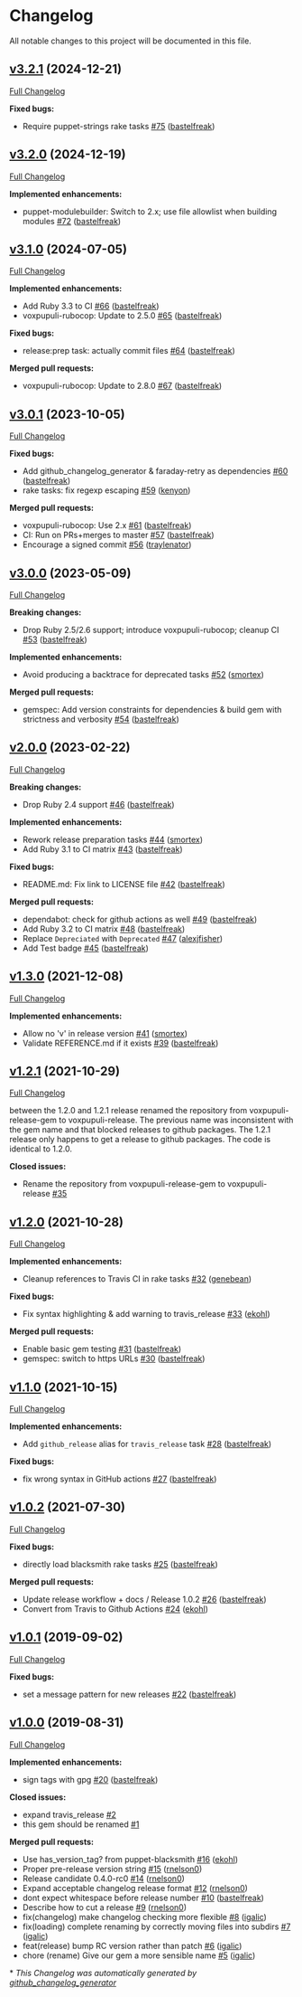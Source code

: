 # Changelog

All notable changes to this project will be documented in this file.

## [v3.2.1](https://github.com/voxpupuli/voxpupuli-release/tree/v3.2.1) (2024-12-21)

[Full Changelog](https://github.com/voxpupuli/voxpupuli-release/compare/v3.2.0...v3.2.1)

**Fixed bugs:**

- Require puppet-strings rake tasks [\#75](https://github.com/voxpupuli/voxpupuli-release/pull/75) ([bastelfreak](https://github.com/bastelfreak))

## [v3.2.0](https://github.com/voxpupuli/voxpupuli-release/tree/v3.2.0) (2024-12-19)

[Full Changelog](https://github.com/voxpupuli/voxpupuli-release/compare/v3.1.0...v3.2.0)

**Implemented enhancements:**

- puppet-modulebuilder: Switch to 2.x; use file allowlist when building modules [\#72](https://github.com/voxpupuli/voxpupuli-release/pull/72) ([bastelfreak](https://github.com/bastelfreak))

## [v3.1.0](https://github.com/voxpupuli/voxpupuli-release/tree/v3.1.0) (2024-07-05)

[Full Changelog](https://github.com/voxpupuli/voxpupuli-release/compare/v3.0.1...v3.1.0)

**Implemented enhancements:**

- Add Ruby 3.3 to CI [\#66](https://github.com/voxpupuli/voxpupuli-release/pull/66) ([bastelfreak](https://github.com/bastelfreak))
- voxpupuli-rubocop: Update to 2.5.0 [\#65](https://github.com/voxpupuli/voxpupuli-release/pull/65) ([bastelfreak](https://github.com/bastelfreak))

**Fixed bugs:**

- release:prep task: actually commit files [\#64](https://github.com/voxpupuli/voxpupuli-release/pull/64) ([bastelfreak](https://github.com/bastelfreak))

**Merged pull requests:**

- voxpupuli-rubocop: Update to 2.8.0 [\#67](https://github.com/voxpupuli/voxpupuli-release/pull/67) ([bastelfreak](https://github.com/bastelfreak))

## [v3.0.1](https://github.com/voxpupuli/voxpupuli-release/tree/v3.0.1) (2023-10-05)

[Full Changelog](https://github.com/voxpupuli/voxpupuli-release/compare/v3.0.0...v3.0.1)

**Fixed bugs:**

- Add github\_changelog\_generator & faraday-retry as dependencies [\#60](https://github.com/voxpupuli/voxpupuli-release/pull/60) ([bastelfreak](https://github.com/bastelfreak))
- rake tasks: fix regexp escaping [\#59](https://github.com/voxpupuli/voxpupuli-release/pull/59) ([kenyon](https://github.com/kenyon))

**Merged pull requests:**

- voxpupuli-rubocop: Use 2.x [\#61](https://github.com/voxpupuli/voxpupuli-release/pull/61) ([bastelfreak](https://github.com/bastelfreak))
- CI: Run on PRs+merges to master [\#57](https://github.com/voxpupuli/voxpupuli-release/pull/57) ([bastelfreak](https://github.com/bastelfreak))
- Encourage a signed commit [\#56](https://github.com/voxpupuli/voxpupuli-release/pull/56) ([traylenator](https://github.com/traylenator))

## [v3.0.0](https://github.com/voxpupuli/voxpupuli-release/tree/v3.0.0) (2023-05-09)

[Full Changelog](https://github.com/voxpupuli/voxpupuli-release/compare/v2.0.0...v3.0.0)

**Breaking changes:**

- Drop Ruby 2.5/2.6 support; introduce voxpupuli-rubocop; cleanup CI [\#53](https://github.com/voxpupuli/voxpupuli-release/pull/53) ([bastelfreak](https://github.com/bastelfreak))

**Implemented enhancements:**

- Avoid producing a backtrace for deprecated tasks [\#52](https://github.com/voxpupuli/voxpupuli-release/pull/52) ([smortex](https://github.com/smortex))

**Merged pull requests:**

- gemspec: Add version constraints for dependencies & build gem with strictness and verbosity [\#54](https://github.com/voxpupuli/voxpupuli-release/pull/54) ([bastelfreak](https://github.com/bastelfreak))

## [v2.0.0](https://github.com/voxpupuli/voxpupuli-release/tree/v2.0.0) (2023-02-22)

[Full Changelog](https://github.com/voxpupuli/voxpupuli-release/compare/v1.3.0...v2.0.0)

**Breaking changes:**

- Drop Ruby 2.4 support [\#46](https://github.com/voxpupuli/voxpupuli-release/pull/46) ([bastelfreak](https://github.com/bastelfreak))

**Implemented enhancements:**

- Rework release preparation tasks [\#44](https://github.com/voxpupuli/voxpupuli-release/pull/44) ([smortex](https://github.com/smortex))
- Add Ruby 3.1 to CI matrix [\#43](https://github.com/voxpupuli/voxpupuli-release/pull/43) ([bastelfreak](https://github.com/bastelfreak))

**Fixed bugs:**

- README.md: Fix link to LICENSE file [\#42](https://github.com/voxpupuli/voxpupuli-release/pull/42) ([bastelfreak](https://github.com/bastelfreak))

**Merged pull requests:**

- dependabot: check for github actions as well [\#49](https://github.com/voxpupuli/voxpupuli-release/pull/49) ([bastelfreak](https://github.com/bastelfreak))
- Add Ruby 3.2 to CI matrix [\#48](https://github.com/voxpupuli/voxpupuli-release/pull/48) ([bastelfreak](https://github.com/bastelfreak))
- Replace `Depreciated` with `Deprecated` [\#47](https://github.com/voxpupuli/voxpupuli-release/pull/47) ([alexjfisher](https://github.com/alexjfisher))
- Add Test badge [\#45](https://github.com/voxpupuli/voxpupuli-release/pull/45) ([bastelfreak](https://github.com/bastelfreak))

## [v1.3.0](https://github.com/voxpupuli/voxpupuli-release/tree/v1.3.0) (2021-12-08)

[Full Changelog](https://github.com/voxpupuli/voxpupuli-release/compare/v1.2.1...v1.3.0)

**Implemented enhancements:**

- Allow no 'v' in release version [\#41](https://github.com/voxpupuli/voxpupuli-release/pull/41) ([smortex](https://github.com/smortex))
- Validate REFERENCE.md if it exists [\#39](https://github.com/voxpupuli/voxpupuli-release/pull/39) ([bastelfreak](https://github.com/bastelfreak))

## [v1.2.1](https://github.com/voxpupuli/voxpupuli-release/tree/v1.2.1) (2021-10-29)

[Full Changelog](https://github.com/voxpupuli/voxpupuli-release/compare/v1.2.0...v1.2.1)

between the 1.2.0 and 1.2.1 release renamed the repository from voxpupuli-release-gem to voxpupuli-release. The previous name was inconsistent with the gem name and that blocked releases to github packages. The 1.2.1 release only happens to get a release to github packages. The code is identical to 1.2.0.

**Closed issues:**

- Rename the repository from voxpupuli-release-gem to voxpupuli-release [\#35](https://github.com/voxpupuli/voxpupuli-release/issues/35)

## [v1.2.0](https://github.com/voxpupuli/voxpupuli-release/tree/v1.2.0) (2021-10-28)

[Full Changelog](https://github.com/voxpupuli/voxpupuli-release/compare/v1.1.0...v1.2.0)

**Implemented enhancements:**

-  Cleanup references to Travis CI in rake tasks  [\#32](https://github.com/voxpupuli/voxpupuli-release/pull/32) ([genebean](https://github.com/genebean))

**Fixed bugs:**

- Fix syntax highlighting & add warning to travis\_release [\#33](https://github.com/voxpupuli/voxpupuli-release/pull/33) ([ekohl](https://github.com/ekohl))

**Merged pull requests:**

- Enable basic gem testing [\#31](https://github.com/voxpupuli/voxpupuli-release/pull/31) ([bastelfreak](https://github.com/bastelfreak))
- gemspec: switch to https URLs [\#30](https://github.com/voxpupuli/voxpupuli-release/pull/30) ([bastelfreak](https://github.com/bastelfreak))

## [v1.1.0](https://github.com/voxpupuli/voxpupuli-release/tree/v1.1.0) (2021-10-15)

[Full Changelog](https://github.com/voxpupuli/voxpupuli-release/compare/v1.0.2...v1.1.0)

**Implemented enhancements:**

- Add `github_release` alias for `travis_release` task [\#28](https://github.com/voxpupuli/voxpupuli-release/pull/28) ([bastelfreak](https://github.com/bastelfreak))

**Fixed bugs:**

- fix wrong syntax in GitHub actions [\#27](https://github.com/voxpupuli/voxpupuli-release/pull/27) ([bastelfreak](https://github.com/bastelfreak))

## [v1.0.2](https://github.com/voxpupuli/voxpupuli-release/tree/v1.0.2) (2021-07-30)

[Full Changelog](https://github.com/voxpupuli/voxpupuli-release/compare/v1.0.1...v1.0.2)

**Fixed bugs:**

- directly load blacksmith rake tasks [\#25](https://github.com/voxpupuli/voxpupuli-release/pull/25) ([bastelfreak](https://github.com/bastelfreak))

**Merged pull requests:**

- Update release workflow + docs / Release 1.0.2 [\#26](https://github.com/voxpupuli/voxpupuli-release/pull/26) ([bastelfreak](https://github.com/bastelfreak))
- Convert from Travis to Github Actions [\#24](https://github.com/voxpupuli/voxpupuli-release/pull/24) ([ekohl](https://github.com/ekohl))

## [v1.0.1](https://github.com/voxpupuli/voxpupuli-release/tree/v1.0.1) (2019-09-02)

[Full Changelog](https://github.com/voxpupuli/voxpupuli-release/compare/v1.0.0...v1.0.1)

**Fixed bugs:**

- set a message pattern for new releases [\#22](https://github.com/voxpupuli/voxpupuli-release/pull/22) ([bastelfreak](https://github.com/bastelfreak))

## [v1.0.0](https://github.com/voxpupuli/voxpupuli-release/tree/v1.0.0) (2019-08-31)

[Full Changelog](https://github.com/voxpupuli/voxpupuli-release/compare/f45adfe1cdb31bcc289fa4b80ac392235a00ffc6...v1.0.0)

**Implemented enhancements:**

- sign tags with gpg [\#20](https://github.com/voxpupuli/voxpupuli-release/pull/20) ([bastelfreak](https://github.com/bastelfreak))

**Closed issues:**

- expand travis\_release [\#2](https://github.com/voxpupuli/voxpupuli-release/issues/2)
- this gem should be renamed [\#1](https://github.com/voxpupuli/voxpupuli-release/issues/1)

**Merged pull requests:**

- Use has\_version\_tag? from puppet-blacksmith [\#16](https://github.com/voxpupuli/voxpupuli-release/pull/16) ([ekohl](https://github.com/ekohl))
- Proper pre-release version string [\#15](https://github.com/voxpupuli/voxpupuli-release/pull/15) ([rnelson0](https://github.com/rnelson0))
- Release candidate 0.4.0-rc0 [\#14](https://github.com/voxpupuli/voxpupuli-release/pull/14) ([rnelson0](https://github.com/rnelson0))
- Expand acceptable changelog release format [\#12](https://github.com/voxpupuli/voxpupuli-release/pull/12) ([rnelson0](https://github.com/rnelson0))
- dont expect whitespace before release number [\#10](https://github.com/voxpupuli/voxpupuli-release/pull/10) ([bastelfreak](https://github.com/bastelfreak))
- Describe how to cut a release [\#9](https://github.com/voxpupuli/voxpupuli-release/pull/9) ([rnelson0](https://github.com/rnelson0))
- fix\(changelog\) make changelog checking more flexible [\#8](https://github.com/voxpupuli/voxpupuli-release/pull/8) ([igalic](https://github.com/igalic))
- fix\(loading\) complete renaming by correctly moving files into subdirs [\#7](https://github.com/voxpupuli/voxpupuli-release/pull/7) ([igalic](https://github.com/igalic))
- feat\(release\) bump RC version rather than patch [\#6](https://github.com/voxpupuli/voxpupuli-release/pull/6) ([igalic](https://github.com/igalic))
- chore \(rename\) Give our gem a more sensible name [\#5](https://github.com/voxpupuli/voxpupuli-release/pull/5) ([igalic](https://github.com/igalic))



\* *This Changelog was automatically generated by [github_changelog_generator](https://github.com/github-changelog-generator/github-changelog-generator)*

